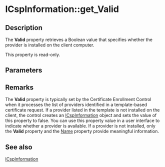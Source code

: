 # ICspInformation::get_Valid

## Description

The **Valid** property retrieves a Boolean value that specifies whether the provider is installed on the client computer.

This property is read-only.

## Parameters

## Remarks

The **Valid** property is typically set by the Certificate Enrollment Control when it processes the list of providers identified in a template-based certificate request. If a provider listed in the template is not installed on the client, the control creates an [ICspInformation](https://learn.microsoft.com/windows/desktop/api/certenroll/nn-certenroll-icspinformation) object and sets the value of this property to false. You can use this property value in a user interface to indicate whether a provider is available. If a provider is not installed, only the **Valid** property and the [Name](https://learn.microsoft.com/windows/desktop/api/certenroll/nf-certenroll-icspinformation-get_name) property provide meaningful information.

## See also

[ICspInformation](https://learn.microsoft.com/windows/desktop/api/certenroll/nn-certenroll-icspinformation)